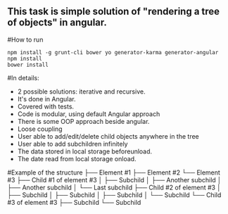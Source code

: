 ## This task is simple solution of "rendering a tree of objects" in angular.

#How to run

```
npm install -g grunt-cli bower yo generator-karma generator-angular
npm install
bower install
```

#In details:
- 2 possible solutions: iterative and recursive.
- It's done in Angular.
- Covered with tests.
- Code is modular, using default Angular approach
- There is some OOP approach beside angular.
- Loose coupling
- User able to add/edit/delete child objects anywhere in the tree
- User able to add subchildren infinitely
- The data stored in local storage beforeunload.
- The date read from local storage onload.

#Example of the structure
├── Element #1
├── Element #2
└── Element #3
    ├── Child #1 of element #3
    │   ├── Subchild
    │   ├── Another subchild
    │   ├── Another subchild
    │   └── Last subchild
    ├── Child #2 of element #3
    │   ├── Subchild
    │   ├── Subchild
    │   ├── Subchild
    │   └── Subchild
    └── Child #3 of element #3
        ├── Subchild
        └── Subchild

